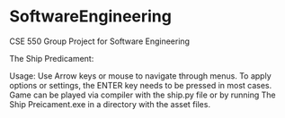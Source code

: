# SoftwareEngineering
CSE 550 Group Project for Software Engineering

The Ship Predicament:

Usage: 
Use Arrow keys or mouse to navigate through menus.
To apply options or settings, the ENTER key needs to be pressed in most cases.
Game can be played via compiler with the ship.py file or by running The Ship Preicament.exe in a directory with the asset files.